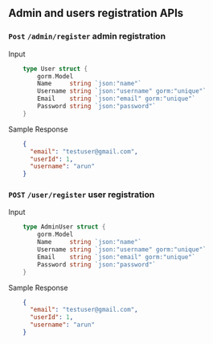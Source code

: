 ## Admin and users registration APIs

### `Post` `/admin/register`  admin registration

Input

```go
    type User struct {
        gorm.Model
        Name     string `json:"name"`
        Username string `json:"username" gorm:"unique"`
        Email    string `json:"email" gorm:"unique"`
        Password string `json:"password"`
    }
```

Sample Response

```json
    {
      "email": "testuser@gmail.com",
      "userId": 1,
      "username": "arun"
    }
```

### `POST` `/user/register` user registration

Input

```go
    type AdminUser struct {
        gorm.Model
        Name     string `json:"name"`
        Username string `json:"username" gorm:"unique"`
        Email    string `json:"email" gorm:"unique"`
        Password string `json:"password"`
    }
```




Sample Response

```json
    {
      "email": "testuser@gmail.com",
      "userId": 1,
      "username": "arun"
    }
```